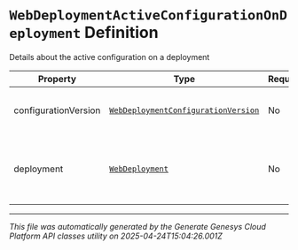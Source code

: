 # `WebDeploymentActiveConfigurationOnDeployment` Definition

Details about the active configuration on a deployment

| Property | Type | Required | Description |
|----------|------|----------|-------------|
| configurationVersion | [`WebDeploymentConfigurationVersion`](webdeploymentconfigurationversion-definition.md) | No | The active configuration on a deployment |
| deployment | [`WebDeployment`](webdeployment-definition.md) | No | The web deployment associated with the active configuration |

---

*This file was automatically generated by the Generate Genesys Cloud Platform API classes utility on 2025-04-24T15:04:26.001Z*